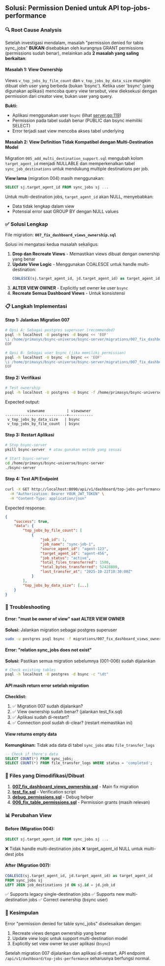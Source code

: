 ## Solusi: Permission Denied untuk API top-jobs-performance

### 🔍 Root Cause Analysis

Setelah investigasi mendalam, masalah "permission denied for table sync_jobs" **BUKAN** disebabkan oleh kurangnya GRANT permissions (permissions sudah benar), melainkan ada **2 masalah yang saling berkaitan**:

#### Masalah 1: View Ownership
Views `v_top_jobs_by_file_count` dan `v_top_jobs_by_data_size` mungkin dibuat oleh user yang berbeda (bukan 'bsync'). Ketika user 'bsync' (yang digunakan aplikasi) mencoba query view tersebut, view dieksekusi dengan permission dari creator view, bukan user yang query.

**Bukti:**
- Aplikasi menggunakan user `bsync` (lihat [server.go:119](../internal/server/server.go#L119))
- Permission pada tabel sudah benar (PUBLIC dan bsync memiliki SELECT)
- Error terjadi saat view mencoba akses tabel underlying

#### Masalah 2: View Definition Tidak Kompatibel dengan Multi-Destination Model
Migration `005_add_multi_destination_support.sql` mengubah kolom `target_agent_id` menjadi NULLABLE dan memperkenalkan tabel `sync_job_destinations` untuk mendukung multiple destinations per job.

**View lama** (migration 004) masih menggunakan:
```sql
SELECT sj.target_agent_id FROM sync_jobs sj ...
```

Untuk multi-destination jobs, `target_agent_id` akan NULL, menyebabkan:
- Data tidak lengkap dalam view
- Potensial error saat GROUP BY dengan NULL values

### ✅ Solusi Lengkap

File migration: **`007_fix_dashboard_views_ownership.sql`**

Solusi ini mengatasi kedua masalah sekaligus:

1. **Drop dan Recreate Views** - Memastikan views dibuat dengan ownership yang benar
2. **Update View Logic** - Menggunakan COALESCE untuk handle multi-destination:
   ```sql
   COALESCE(sj.target_agent_id, jd.target_agent_id) as target_agent_id
   ```
3. **ALTER VIEW OWNER** - Explicitly set owner ke user `bsync`
4. **Recreate Semua Dashboard Views** - Untuk konsistensi

### 📋 Langkah Implementasi

#### Step 1: Jalankan Migration 007
```bash
# Opsi A: Sebagai postgres superuser (recommended)
psql -h localhost -U postgres -d bsync << 'EOF'
\i /home/primasys/bsync-universe/bsync-server/migrations/007_fix_dashboard_views_ownership.sql
EOF

# Opsi B: Sebagai user bsync (jika memiliki permission)
psql -h localhost -U bsync -d bsync << 'EOF'
\i /home/primasys/bsync-universe/bsync-server/migrations/007_fix_dashboard_views_ownership.sql
EOF
```

#### Step 2: Verifikasi
```bash
# Test ownership
psql -h localhost -U postgres -d bsync -f /home/primasys/bsync-universe/bsync-server/migrations/test_fix.sql
```

Expected output:
```
          viewname          | viewowner
----------------------------+-----------
 v_top_jobs_by_data_size   | bsync
 v_top_jobs_by_file_count  | bsync
```

#### Step 3: Restart Aplikasi
```bash
# Stop bsync-server
pkill bsync-server  # atau gunakan metode yang sesuai

# Start bsync-server
cd /home/primasys/bsync-universe/bsync-server
./bsync-server
```

#### Step 4: Test API Endpoint
```bash
curl -X GET http://localhost:8090/api/v1/dashboard/top-jobs-performance \
  -H "Authorization: Bearer YOUR_JWT_TOKEN" \
  -H "Content-Type: application/json"
```

Expected response:
```json
{
    "success": true,
    "data": {
        "top_jobs_by_file_count": [
            {
                "job_id": 1,
                "job_name": "sync-job-1",
                "source_agent_id": "agent-123",
                "target_agent_id": "agent-456",
                "job_status": "active",
                "total_files_transferred": 1500,
                "total_bytes_transferred": 52428800,
                "last_transfer_at": "2025-10-22T10:30:00Z"
            }
        ],
        "top_jobs_by_data_size": [...]
    }
}
```

### 🔧 Troubleshooting

#### Error: "must be owner of view" saat ALTER VIEW OWNER
**Solusi:** Jalankan migration sebagai postgres superuser
```bash
sudo -u postgres psql bsync -f migrations/007_fix_dashboard_views_ownership.sql
```

#### Error: "relation sync_jobs does not exist"
**Solusi:** Pastikan semua migration sebelumnya (001-006) sudah dijalankan
```bash
# Check existing tables
psql -h localhost -U postgres -d bsync -c "\dt"
```

#### API masih return error setelah migration
**Checklist:**
1. ✅ Migration 007 sudah dijalankan?
2. ✅ View ownership sudah benar? (jalankan test_fix.sql)
3. ✅ Aplikasi sudah di-restart?
4. ✅ Connection pool sudah di-clear? (restart memastikan ini)

#### View returns empty data
**Kemungkinan:** Tidak ada data di tabel `sync_jobs` atau `file_transfer_logs`
```sql
-- Check if there's data
SELECT COUNT(*) FROM sync_jobs;
SELECT COUNT(*) FROM file_transfer_logs WHERE status = 'completed';
```

### 📁 Files yang Dimodifikasi/Dibuat

1. **[007_fix_dashboard_views_ownership.sql](./007_fix_dashboard_views_ownership.sql)** - Main fix migration
2. **[test_fix.sql](./test_fix.sql)** - Verification script
3. **[debug_permissions.sql](./debug_permissions.sql)** - Debug helper
4. **[006_fix_table_permissions.sql](./006_fix_table_permissions.sql)** - Permission grants (masih relevan)

### 📊 Perubahan View

#### Before (Migration 004):
```sql
SELECT sj.target_agent_id FROM sync_jobs sj ...
```
❌ Tidak handle multi-destination jobs
❌ target_agent_id NULL untuk multi-dest jobs

#### After (Migration 007):
```sql
COALESCE(sj.target_agent_id, jd.target_agent_id) as target_agent_id
FROM sync_jobs sj
LEFT JOIN job_destinations jd ON sj.id = jd.job_id
```
✅ Supports legacy single-destination jobs
✅ Supports new multi-destination jobs
✅ Correct ownership (bsync user)

### 🎯 Kesimpulan

Error "permission denied for table sync_jobs" diselesaikan dengan:
1. Recreate views dengan ownership yang benar
2. Update view logic untuk support multi-destination model
3. Explicitly set view owner ke user aplikasi (`bsync`)

Setelah migration 007 dijalankan dan aplikasi di-restart, API endpoint `/api/v1/dashboard/top-jobs-performance` seharusnya berfungsi normal.
